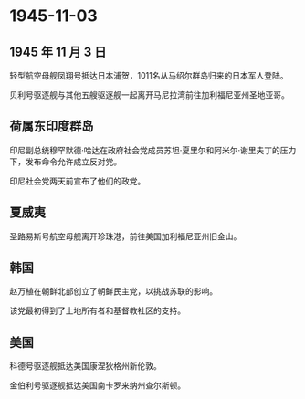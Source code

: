 # 1945-11-03

## 1945 年 11 月 3 日

轻型航空母舰凤翔号抵达日本浦贺，1011名从马绍尔群岛归来的日本军人登陆。

贝利号驱逐舰与其他五艘驱逐舰一起离开马尼拉湾前往加利福尼亚州圣地亚哥。

## 荷属东印度群岛

印尼副总统穆罕默德·哈达在政府社会党成员苏坦·夏里尔和阿米尔·谢里夫丁的压力下，发布命令允许成立反对党。

印尼社会党两天前宣布了他们的政党。

## 夏威夷

圣路易斯号航空母舰离开珍珠港，前往美国加利福尼亚州旧金山。

## 韩国

赵万植在朝鲜北部创立了朝鲜民主党，以挑战苏联的影响。

该党最初得到了土地所有者和基督教社区的支持。

## 美国

科德号驱逐舰抵达美国康涅狄格州新伦敦。

金伯利号驱逐舰抵达美国南卡罗来纳州查尔斯顿。


